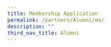 ```yaml
---
title: Membership Application
permalink: /partners/Alumni/ma/
description: ""
third_nav_title: Alumni
---
```

